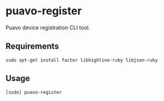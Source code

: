 
# puavo-register

Puavo device registration CLI tool.

## Requirements

    sudo apt-get install facter libhighline-ruby libjson-ruby

## Usage

    [sudo] puavo-register

